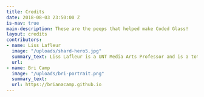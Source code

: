 ```yaml
---
title: Credits
date: 2018-08-03 23:50:00 Z
is-nav: true
main-description: These are the peeps that helped make Coded Glass!
layout: credits
contributors:
- name: Liss Lafleur
  image: "/uploads/shard-hero5.jpg"
  summary_text: Liss Lafleur is a UNT Media Arts Professor and is a total badass!
  url: 
- name: Bri Camp
  image: "/uploads/bri-portrait.png"
  summary_text: 
  url: https://brianacamp.github.io
---
```

